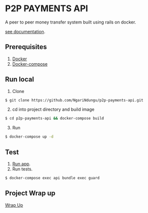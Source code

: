 # P2P PAYMENTS API

A peer to peer money transfer system built using rails on docker.

[see documentation](https://app.swaggerhub.com/apis-docs/NgariNdungu/green-mamba-re/1.0.0).

## Prerequisites

1. [Docker](https://docs.docker.com/install/linux/docker-ce/ubuntu/)
2. [Docker-compose](https://docs.docker.com/compose/)
## Run local

1. Clone
```bash
$ git clone https://github.com/NgariNdungu/p2p-payments-api.git
```
2. cd into project directory and build image
```bash
$ cd p2p-payments-api && docker-compose build
```
3. Run
```bash
$ docker-compose up -d
```

## Test
1. [Run app](#run-local).
2. Run tests.
```bash
$ docker-compose exec api bundle exec guard
```

## Project Wrap up

[Wrap Up](https://github.com/NgariNdungu/p2p-payments-api/blob/develop/project-wrapup.md)